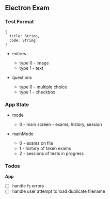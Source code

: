 ## Electron Exam

### Test Format

```
{
  title: String,
  code: String
}
```

- entries

  - type 0 - image
  - type 1 - text

- questions
  - type 0 - multiple choice
  - type 1 - checkbox

### App State

- mode

  - 0 - main screen - exams, history, session

- mainMode

  - 0 - exams on file
  - 1 - history of taken exams
  - 2 - sessions of tests in progress

### Todos

**App**

- [ ] handle fs errors
- [ ] handle user attempt to load duplicate filename
